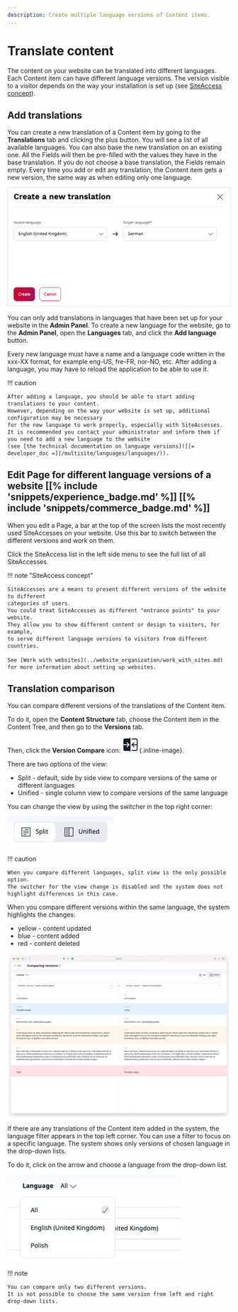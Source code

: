 ```yaml
---
description: Create multiple language versions of Content items.
---
```


# Translate content

The content on your website can be translated into different languages. Each Content item can have different language versions.
The version visible to a visitor depends on the way your installation is set up (see [SiteAccess concept](#edit-page-for-different-language-versions-of-a-website)).

## Add translations

You can create a new translation of a Content item by going to the **Translations** tab and clicking the plus button.
You will see a list of all available languages. You can also base the new translation on an existing one.
All the Fields will then be pre-filled with the values they have in the base translation.
If you do not choose a base translation, the Fields remain empty. Every time you add or edit any translation,
the Content item gets a new version, the same way as when editing only one language.

![Adding a new translation](img/adding_translation.png "Adding a new translation")

You can only add translations in languages that have been set up for your website in the **Admin Panel**.
To create a new language for the website, go to the **Admin Panel**, open the **Languages** tab, and click the **Add language** button.

Every new language must have a name and a language code written in the xxx-XX format, for example eng-US, fre-FR, nor-NO, etc.
After adding a language, you may have to reload the application to be able to use it.

!!! caution

    After adding a language, you should be able to start adding translations to your content.
    However, depending on the way your website is set up, additional configuration may be necessary
    for the new language to work properly, especially with SiteAccesses.
    It is recommended you contact your administrator and inform them if you need to add a new language to the website
    (see [the technical documentation on language versions]([[= developer_doc =]]/multisite/languages/languages/)).

## Edit Page for different language versions of a website [[% include 'snippets/experience_badge.md' %]] [[% include 'snippets/commerce_badge.md' %]]

When you edit a Page, a bar at the top of the screen lists the most recently used SiteAccesses on your website. Use this bar to switch between the different versions and work on them.

Click the SiteAccess list in the left side menu to see the full list of all SiteAccesses.

!!! note "SiteAccess concept"

    SiteAccesses are a means to present different versions of the website to different 
    categories of users.
    You could treat SiteAccesses as different "entrance points" to your website. 
    They allow you to show different content or design to visitors, for example, 
    to serve different language versions to visitors from different countries.
    
    See [Work with websites](../website_organization/work_with_sites.md) for more information about setting up websites.

## Translation comparison

You can compare different versions of the translations of the Content item.

To do it, open the **Content Structure** tab, choose the Content item in the Content Tree, 
and then go to the **Versions** tab.

Then, click the **Version Compare** icon: ![Version Compare Icon](img/version_compare_icon.png){.inline-image}.

There are two options of the view:

- Split - default, side by side view to compare versions of the same or different languages
- Unified - single column view to compare versions of the same language

You can change the view by using the switcher in the top right corner:

![view switcher](img/view_switcher.png "View switcher")

!!! caution

    When you compare different languages, split view is the only possible option.
    The switcher for the view change is disabled and the system does not highlight differences in this case.

When you compare different versions within the same language, the system highlights the changes:

- yellow - content updated
- blue - content added
- red - content deleted

![Comparison view](img/comparison_view.png "Comparison view")

If there are any translations of the Content item added in the system, the language filter appears in the top left corner. 
You can use a filter to focus on a specific language.
The system shows only versions of chosen language in the drop-down lists.

To do it, click on the arrow and choose a language from the drop-down list.

![Language filter](img/language_filter.png "Language filter")

!!! note

    You can compare only two different versions.
    It is not possible to choose the same version from left and right drop-down lists.